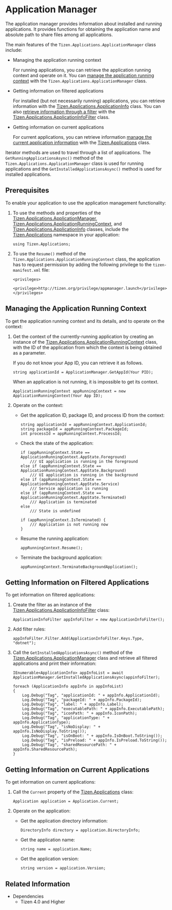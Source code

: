 
# Application Manager

The application manager provides information about installed and running applications. It provides functions for obtaining the application name and absolute path to share files among all applications.

The main features of the `Tizen.Applications.ApplicationManager` class include:

-   Managing the application running context

    For running applications, you can retrieve the application running context and operate on it. You can [manage the application running context](#manage_context) with the `Tizen.Applications.ApplicationManager` class.

-   Getting information on filtered applications

    For installed (but not necessarily running) applications, you can retrieve information with the [Tizen.Applications.ApplicationInfo](https://developer.tizen.org/dev-guide/csapi/api/Tizen.Applications.ApplicationInfo.html) class. You can also [retrieve information through a filter](#filter) with the [Tizen.Applications.ApplicationInfoFilter](https://developer.tizen.org/dev-guide/csapi/api/Tizen.Applications.ApplicationInfoFilter.html) class.

-   Getting information on current applications

    For current applications, you can retrieve information [manage the current application information](#manage_current) with the [Tizen.Applications](https://developer.tizen.org/dev-guide/csapi/api/Tizen.Applications.Application.html) class.


Iterator methods are used to travel through a list of applications. The `GetRunningApplicationsAsync()` method of the `Tizen.Applications.ApplicationManager` class is used for running applications and the `GetInstalledApplicationsAsync()` method is used for installed applications.

## Prerequisites

To enable your application to use the application management functionality:

1.  To use the methods and properties of the [Tizen.Applications.ApplicationManager](https://developer.tizen.org/dev-guide/csapi/api/Tizen.Applications.ApplicationManager.html), [Tizen.Applications.ApplicationRunningContext](https://developer.tizen.org/dev-guide/csapi/api/Tizen.Applications.ApplicationRunningContext.html), and [Tizen.Applications.ApplicationInfo](https://developer.tizen.org/dev-guide/csapi/api/Tizen.Applications.ApplicationInfo.html) classes, include the [Tizen.Applications](https://developer.tizen.org/dev-guide/csapi/api/Tizen.Applications.html) namespace in your application:

    ```
    using Tizen.Applications;
    ```

2.  To use the `Resume()` method of the `Tizen.Applications.ApplicationRunningContext` class, the application has to request permission by adding the following privilege to the `tizen-manifest.xml` file:

    ```
    <privileges>
       <privilege>http://tizen.org/privilege/appmanager.launch</privilege>
    </privileges>
    ```

<a name="manage_context"></a>
## Managing the Application Running Context

To get the application running context and its details, and to operate on the context:

1.  Get the context of the currently-running application by creating an instance of the [Tizen.Applications.ApplicationRunningContext](https://developer.tizen.org/dev-guide/csapi/api/Tizen.Applications.ApplicationRunningContext.html) class, with the ID of the application from which the context is being obtained as a parameter.

    If you do not know your App ID, you can retrieve it as follows.

    ```
    string applicationId = ApplicationManager.GetAppId(Your PID);
    ```

    When an application is not running, it is impossible to get its context.

    ```
    ApplicationRunningContext appRunningContext = new ApplicationRunningContext(Your App ID);
    ```

2.  Operate on the context:
    -   Get the application ID, package ID, and process ID from the context:

        ```
        string applicationId = appRunningContext.ApplicationId;
        string packageId = appRunningContext.PackageId;
        int processId = appRunningContext.ProcessId;
        ```

    -   Check the state of the application:

        ```
        if (appRunningContext.State == ApplicationRunningContext.AppState.Foreground)
            /// UI application is running in the foreground
        else if (appRunningContext.State == ApplicationRunningContext.AppState.Background)
            /// UI application is running in the background
        else if (appRunningContext.State == ApplicationRunningContext.AppState.Service)
            /// Service application is running
        else if (appRunningContext.State == ApplicationRunningContext.AppState.Terminated)
            /// Application is terminated
        else
            /// State is undefined

        if (appRunningContext.IsTerminated) {
            /// Application is not running now
        }
        ```

    -   Resume the running application:

        ```
        appRunningContext.Resume();
        ```

    -   Terminate the background application:

        ```
        appRunningContext.TerminateBackgroundApplication();
        ```

<a name="filter"></a>
## Getting Information on Filtered Applications

To get information on filtered applications:

1.  Create the filter as an instance of the [Tizen.Applications.ApplicationInfoFilter](https://developer.tizen.org/dev-guide/csapi/api/Tizen.Applications.ApplicationInfoFilter.html) class:

    ```
    ApplicationInfoFilter appInfoFilter = new ApplicationInfoFilter();
    ```

2.  Add filter rules:

    ```
    appInfoFilter.Filter.Add(ApplicationInfoFilter.Keys.Type, "dotnet");
    ```

3.  Call the `GetInstalledApplicationsAsync()` method of the [Tizen.Applications.ApplicationManager](https://developer.tizen.org/dev-guide/csapi/api/Tizen.Applications.ApplicationManager.html) class and retrieve all filtered applications and print their information:

    ```
    IEnumerable<ApplicationInfo> appInfoList = await ApplicationManager.GetInstalledApplicationsAsync(appinfoFilter);

    foreach (ApplicationInfo appInfo in appInfoList)
    {
        Log.Debug("Tag", "applicationId: " + appInfo.ApplicationId);
        Log.Debug("Tag", "packageId: " + appInfo.PackageId);
        Log.Debug("Tag", "label: " + appInfo.Label);
        Log.Debug("Tag", "executablePath: " + appInfo.ExecutablePath);
        Log.Debug("Tag", "iconPath: " + appInfo.IconPath);
        Log.Debug("Tag", "applicationType: " + appInfo.ApplicationType);
        Log.Debug("Tag", "isNoDisplay: " + appInfo.IsNoDisplay.ToString());
        Log.Debug("Tag", "isOnBoot: " + appInfo.IsOnBoot.ToString());
        Log.Debug("Tag", "isPreload: " + appInfo.IsPreload.ToString());
        Log.Debug("Tag", "sharedResourcePath: " + appInfo.SharedResourcePath);
    }
    ```

<a name="manage_current"></a>
## Getting Information on Current Applications

To get information on current applications:

1.  Call the `Current` property of the [Tizen.Applications](https://developer.tizen.org/dev-guide/csapi/api/Tizen.Applications.ApplicationInfoFilter.html) class:

    ```
    Application application = Application.Current;
    ```

2.  Operate on the application:
    -   Get the application directory information:

        ```
        DirectoryInfo directory = application.DirectoryInfo;
        ```

    -   Get the application name:

        ```
        string name = application.Name;
        ```

    -   Get the application version:

        ```
        string version = application.Version;
        ```


## Related Information
  * Dependencies
    -   Tizen 4.0 and Higher
